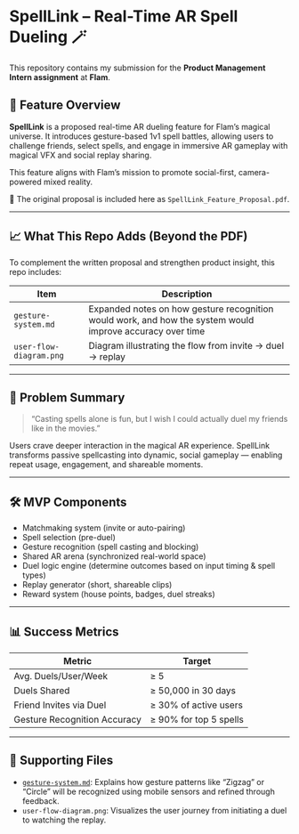 # SpellLink – Real-Time AR Spell Dueling 🪄

This repository contains my submission for the **Product Management Intern assignment** at **Flam**.

## 📌 Feature Overview

**SpellLink** is a proposed real-time AR dueling feature for Flam’s magical universe. It introduces gesture-based 1v1 spell battles, allowing users to challenge friends, select spells, and engage in immersive AR gameplay with magical VFX and social replay sharing.

This feature aligns with Flam’s mission to promote social-first, camera-powered mixed reality.

📄 The original proposal is included here as `SpellLink_Feature_Proposal.pdf`.

---

## 📈 What This Repo Adds (Beyond the PDF)

To complement the written proposal and strengthen product insight, this repo includes:

| Item | Description |
|------|-------------|
| `gesture-system.md` | Expanded notes on how gesture recognition would work, and how the system would improve accuracy over time |
| `user-flow-diagram.png` | Diagram illustrating the flow from invite → duel → replay |

---

## 🧠 Problem Summary

> “Casting spells alone is fun, but I wish I could actually duel my friends like in the movies.”

Users crave deeper interaction in the magical AR experience. SpellLink transforms passive spellcasting into dynamic, social gameplay — enabling repeat usage, engagement, and shareable moments.

---

## 🛠️ MVP Components

- Matchmaking system (invite or auto-pairing)
- Spell selection (pre-duel)
- Gesture recognition (spell casting and blocking)
- Shared AR arena (synchronized real-world space)
- Duel logic engine (determine outcomes based on input timing & spell types)
- Replay generator (short, shareable clips)
- Reward system (house points, badges, duel streaks)

---

## 📊 Success Metrics

| Metric | Target |
|--------|--------|
| Avg. Duels/User/Week | ≥ 5 |
| Duels Shared | ≥ 50,000 in 30 days |
| Friend Invites via Duel | ≥ 30% of active users |
| Gesture Recognition Accuracy | ≥ 90% for top 5 spells |

---

## 📁 Supporting Files

- [`gesture-system.md`](./gesture-system.md): Explains how gesture patterns like “Zigzag” or “Circle” will be recognized using mobile sensors and refined through feedback.
- `user-flow-diagram.png`: Visualizes the user journey from initiating a duel to watching the replay.

